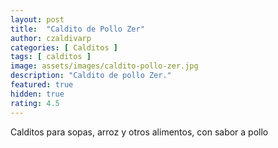 ```yaml
---
layout: post
title:  "Caldito de Pollo Zer"
author: czaldivarp
categories: [ Calditos ]
tags: [ calditos ]
image: assets/images/caldito-pollo-zer.jpg
description: "Caldito de pollo Zer."
featured: true
hidden: true
rating: 4.5
---
```


Calditos para sopas, arroz y otros alimentos, con sabor a pollo